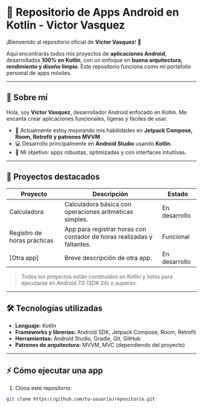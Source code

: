# 📱 Repositorio de Apps Android en Kotlin - Victor Vasquez

¡Bienvenido al repositorio oficial de **Victor Vasquez**! 👋  

Aquí encontrarás todos mis proyectos de **aplicaciones Android**, desarrollados **100% en Kotlin**, con un enfoque en **buena arquitectura, rendimiento y diseño limpio**. Este repositorio funciona como mi portafolio personal de apps móviles.

---

## 🧑 Sobre mí

Hola, soy **Victor Vasquez**, desarrollador Android enfocado en Kotlin. Me encanta crear aplicaciones funcionales, ligeras y fáciles de usar.  

- 🌱 Actualmente estoy mejorando mis habilidades en **Jetpack Compose, Room, Retrofit y patrones MVVM**.  
- 💻 Desarrollo principalmente en **Android Studio** usando **Kotlin**.  
- 🎯 Mi objetivo: apps robustas, optimizadas y con interfaces intuitivas.

---

## 📂 Proyectos destacados

| Proyecto | Descripción | Estado |
|----------|-------------|--------|
| Calculadora | Calculadora básica con operaciones aritméticas simples. | En desarrollo |
| Registro de horas prácticas | App para registrar horas con contador de horas realizadas y faltantes. | Funcional |
| [Otra app] | Breve descripción de otra app. | En desarrollo |

> Todos los proyectos están construidos en Kotlin y listos para ejecutarse en Android 7.0 (SDK 24) o superior.

---

## 🛠 Tecnologías utilizadas

- **Lenguaje:** Kotlin  
- **Frameworks y librerías:** Android SDK, Jetpack Compose, Room, Retrofit  
- **Herramientas:** Android Studio, Gradle, Git, GitHub  
- **Patrones de arquitectura:** MVVM, MVC (dependiendo del proyecto)  

---

## ⚡ Cómo ejecutar una app

1. Clona este repositorio:  
```bash
git clone https://github.com/tu-usuario/repositorio.git
